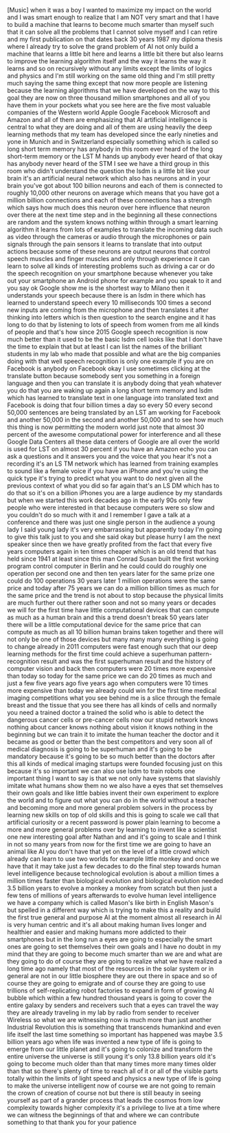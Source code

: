 
[Music]
when it was a boy I wanted to maximize
my impact on the world and I was smart
enough to realize that I am NOT very
smart and that I have to build a machine
that learns to become much smarter than
myself such that it can solve all the
problems that I cannot solve myself and
I can retire and my first publication on
that dates back 30 years 1987 my diploma
thesis where I already try to solve the
grand problem of AI not only build a
machine that learns a little bit here
and learns a little bit there but also
learns to improve the learning algorithm
itself and the way it learns the way it
learns and so on recursively without any
limits except the limits of logics and
physics and I&#39;m still working on the
same old thing and I&#39;m still pretty much
saying the same thing except that now
more people are listening because the
learning algorithms that we have
developed on the way to this goal they
are now on three thousand million
smartphones and all of you have them in
your pockets what you see here are the
five most valuable companies of the
Western world Apple Google Facebook
Microsoft and Amazon and all of them are
emphasizing that AI artificial
intelligence is central to what they are
doing and all of them are using heavily
the deep learning methods that my team
has developed since the early nineties
and yone
in Munich and in Switzerland especially
something which is called so long short
term memory has anybody in this room
ever heard of the long short-term memory
or the LST M hands up anybody ever heard
of that okay
has anybody never heard of the STM I see
we have a third group in this room
who didn&#39;t understand the question
the lsdm is a little bit like your brain
it&#39;s an artificial neural network which
also has neurons and in your brain
you&#39;ve got about 100 billion neurons and
each of them is connected to roughly
10,000 other neurons on average which
means that you have got a million
billion connections and each of these
connections has a strength which says
how much does this neuron over here
influence that neuron over there at the
next time step and in the beginning all
these connections are random and the
system knows nothing within through a
smart learning algorithm it learns from
lots of examples to translate the
incoming data such as video through the
cameras or audio through the microphones
or pain signals through the pain sensors
it learns to translate that into output
actions because some of these neurons
are output neurons that control speech
muscles and finger muscles and only
through experience it can learn to solve
all kinds of interesting problems such
as driving a car or do the speech
recognition on your smartphone because
whenever you take out your smartphone an
Android phone for example and you speak
to it and you say ok Google show me is
the shortest way to Milano then it
understands your speech because there is
an lsdm in there which has learned to
understand speech every 10 milliseconds
100 times a second new inputs are coming
from the microphone and then translates
it after thinking into letters which is
then question to the search engine and
it has long to do that by listening to
lots of speech from women from me
all kinds of people and that&#39;s how since
2015 Google speech recognition is now
much better than it used to be the basic
lsdm cell looks like that I don&#39;t have
the time to explain that but at least I
can list the names of the brilliant
students in my lab who made that
possible and what are the big companies
doing with that
well speech recognition is only one
example if you are on Facebook is
anybody on Facebook okay I use sometimes
clicking at the translate button because
somebody sent you something in a foreign
language and then you can translate it
is anybody doing that yeah whatever you
do that you are waking up again a long
short term memory and lsdm which has
learned to translate text in one
language into translated text and
Facebook is doing that four billion
times a day so every 50 every second
50,000 sentences are being translated by
an LST am working for Facebook and
another 50,000 in the second and another
50,000 and to see how much this thing is
now permitting the modern world just
note that almost 30 percent of the
awesome computational power for
interference and all these Google Data
Centers all these data centers of Google
are all over the world is used for LST
on almost 30 percent if you have an
Amazon echo you can ask a questions and
it answers you and the voice that you
hear it&#39;s not a recording it&#39;s an LS TM
network which has learned from training
examples to sound like a female voice if
you have an iPhone and you&#39;re using the
quick type it&#39;s trying to predict what
you want to do next given all the
previous context of what you did so far
again that&#39;s an LS DM which has
to do that so it&#39;s on a billion iPhones
you are a large audience by my standards
but when we started this work decades
ago in the early 90s only few people who
were interested in that
because computers were so slow and you
couldn&#39;t do so much with it and I
remember I gave a talk at a conference
and there was just one single person in
the audience a young lady I said young
lady it&#39;s very embarrassing but
apparently today I&#39;m going to give this
talk just to you and she said okay but
please hurry I am the next speaker
since then we have greatly profited from
the fact that every five years computers
again in ten times cheaper which is an
old trend that has held since 1941 at
least since this man Conrad Susan built
the first working program control
computer in Berlin and he could could do
roughly one operation per second one and
then ten years later for the same prize
one could do 100 operations 30 years
later 1 million operations were the same
price and today after 75 years we can do
a million billion times as much for the
same price and the trend is not about to
stop because the physical limits are
much further out there rather soon and
not so many years or decades we will for
the first time have little computational
devices that can compute as much as a
human brain and this a trend doesn&#39;t
break 50 years later there will be a
little computational device for the same
price that can compute as much as all 10
billion human brains taken together and
there will not only be one of those
devices but many many many everything is
going to change already in 2011
computers were fast enough such that our
deep learning methods for the first time
could achieve a superhuman
pattern-recognition result and was the
first superhuman result and the history
of computer vision and back then
computers were 20 times more expensive
than today so today for the same price
we can do 20 times as much and just a
few five years ago five years ago when
computers were 10 times more expensive
than today
we already could win for the first time
medical imaging competitions what you
see behind me is a slice through the
female breast and the tissue that you
see there has all kinds of cells and
normally you need a trained doctor a
trained the solid
who is able to detect the dangerous
cancer cells or pre-cancer cells now our
stupid network knows nothing about
cancer knows nothing about vision it
knows nothing in the beginning but we
can train it to imitate the human
teacher the doctor and it became as good
or better than the best competitors and
very soon all of medical diagnosis is
going to be superhuman and it&#39;s going to
be mandatory because it&#39;s going to be so
much better than the doctors after this
all kinds of medical imaging startups
were founded focusing just on this
because it&#39;s so important we can also
use lsdm to train robots one important
thing I want to say is that we not only
have systems that slavishly
imitate what humans show them no we also
have a eyes that set themselves their
own goals and like little babies invent
their own experiment to explore the
world and to figure out what you can do
in the world without a teacher and
becoming more and more general problem
solvers in the process by learning new
skills on top of old skills and this is
going to scale we call that artificial
curiosity or a recent password is power
plain learning to become a more and more
general problems over by learning to
invent like a scientist one new
interesting goal after Nathan and and
it&#39;s going to scale and I think in not
so many years from now for the first
time we are going to have an animal like
AI you don&#39;t have that yet on the level
of a little crowd which already can
learn to use two worlds for example
little monkey and once we have that it
may take just a few decades to do the
final step towards human level
intelligence because technological
evolution is about a million times
a million times faster than biological
evolution and biological evolution
needed 3.5 billion years to evolve a
monkey a monkey from scratch but then
just a few tens of millions of years
afterwards to evolve human level
intelligence we have a company which is
called Mason&#39;s like birth in English
Mason&#39;s but spelled in a different way
which is trying to make this a reality
and build the first true general and
purpose AI at the moment almost all
research in AI is very human centric and
it&#39;s all about making human lives longer
and healthier and easier and making
humans more addicted to their
smartphones but in the long run a eyes
are going to especially the smart ones
are going to set themselves their own
goals and I have no doubt in my mind
that they are going to become much
smarter than we are
and what are they going to do of course
they are going to realize what we have
realized a long time ago namely that
most of the resources in the solar
system or in general are not in our
little biosphere they are out there in
space and so of course they are going to
emigrate and of course they are going to
use trillions of self-replicating robot
factories to expand in form of growing
AI bubble which within a few hundred
thousand years is going to cover the
entire galaxy by senders and receivers
such that a eyes can travel the way they
are already traveling in my lab by radio
from sender to receiver Wireless so what
we are witnessing now is much more than
just another Industrial Revolution this
is something that transcends humankind
and even life itself the last time
something so important has happened was
maybe 3.5 billion years ago when life
was invented a new type of life is going
to emerge from our little planet and
it&#39;s going to colonize and transform the
entire universe the universe is still
young it&#39;s only 13.8 billion years old
it&#39;s going to become much older than
that many times more many times older
than that so there&#39;s plenty of time to
reach all of it or all of the visible
parts totally within the limits of light
speed and physics a new type of life is
going to make the universe intelligent
now of course we are not going to remain
the crown of creation of course not but
there is still beauty in seeing yourself
as part of a grander process that leads
the cosmos from low complexity towards
higher complexity it&#39;s a privilege to
live at a time where we can witness the
beginnings of that and where we can
contribute something to that thank you
for your patience
